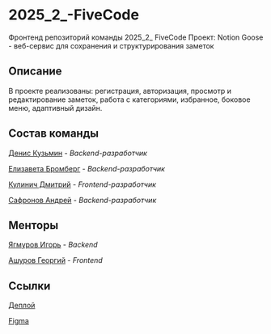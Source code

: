 # 2025_2_-FiveCode

Фронтенд репозиторий команды 2025_2_ FiveCode
Проект: Notion
Goose - веб-сервис для сохранения и структурирования заметок

## Описание

В проекте реализованы: регистрация, авторизация, просмотр и редактирование заметок, работа с категориями, избранное, боковое меню, адаптивный дизайн.

## Состав команды

[Денис Кузьмин](https://github.com/kude7113) - _Backend-разработчик_

[Елизавета Бромберг](https://github.com/Liza05444) - _Backend-разработчик_

[Кулинич Дмитрий](https://github.com/Diwix6) - _Frontend-разработчик_

[Сафронов Андрей](https://github.com/andrey57x) - _Backend-разработчик_

## Менторы
[Ягмуров Игорь](https://github.com/UnicoYal) - _Backend_

[Ашуров Георгий](https://github.com/AshurovG) - _Frontend_

## Ссылки

[Деплой](http://89.208.210.115:8030)

[Figma](https://www.figma.com/design/sypChXE5UIhN17PBG8R5L2/vk---FiveTeam?m=auto&t=9DynmyB6gN4NF2u4-1)

